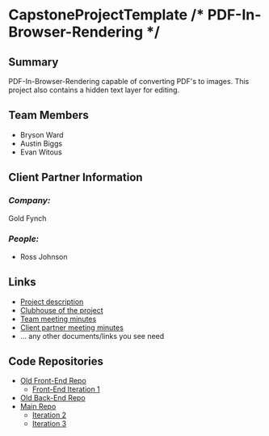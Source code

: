 # CapstoneProjectTemplate /* PDF-In-Browser-Rendering */

## **Summary**

PDF-In-Browser-Rendering capable of converting PDF's to images. This project also contains a hidden text layer for editing.

## **Team Members**

- Bryson Ward
- Austin Biggs
- Evan Witous

## **Client Partner Information**

### *Company:*
Gold Fynch

### *People:*
- Ross Johnson

## **Links**

- [Project description](ProjectDescription.md)
- [Clubhouse of the project](https://app.clubhouse.io/pdfinbrowserrendering/epics)
- [Team meeting minutes](MeetingMinutes/Team)
- [Client partner meeting minutes](MeetingMinutes/ClientPartner)
- ... any other documents/links you see need

## **Code Repositories**

- [Old Front-End Repo](https://github.com/EvanWitous/PDF_In_Broswer_Front_End)
    - [Front-End Iteration 1](https://github.com/EvanWitous/PDF_In_Broswer_Front_End/releases/tag/v-0.1)
- [Old Back-End Repo](https://github.com/abbiggs/Pdf_In_Browser_Backend)
- [Main Repo](https://github.com/abbiggs/PDF_ASP.Net)
    - [Iteration 2](https://github.com/abbiggs/PDF_ASP.Net/releases/tag/iteration2)
    - [Iteration 3](https://github.com/abbiggs/PDF_ASP.Net/releases/tag/Iteration3)
